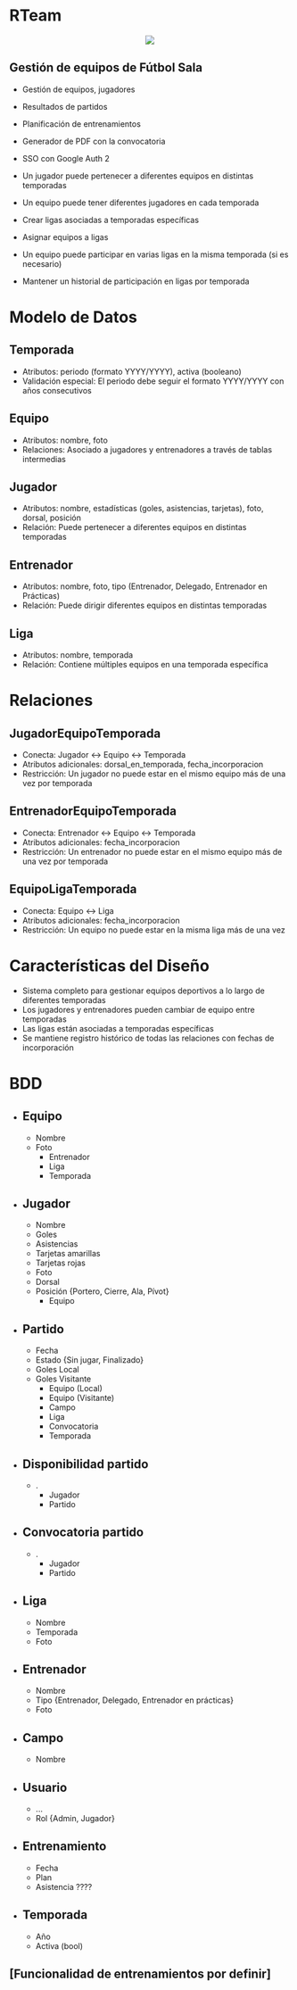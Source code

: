 # RTeam
<div align="center"><img src="https://github.com/rubenalsasua/RTeam/blob/main/static/icons/RTeam.png"></div>

## Gestión de equipos de Fútbol Sala
- Gestión de equipos, jugadores
- Resultados de partidos
- Planificación de entrenamientos
- Generador de PDF con la convocatoria
- SSO con Google Auth 2

- Un jugador puede pertenecer a diferentes equipos en distintas temporadas
- Un equipo puede tener diferentes jugadores en cada temporada
- Crear ligas asociadas a temporadas específicas
- Asignar equipos a ligas
- Un equipo puede participar en varias ligas en la misma temporada (si es necesario)
- Mantener un historial de participación en ligas por temporada

# Modelo de Datos
## Temporada
- Atributos: periodo (formato YYYY/YYYY), activa (booleano)
- Validación especial: El periodo debe seguir el formato YYYY/YYYY con años consecutivos
## Equipo
- Atributos: nombre, foto
- Relaciones: Asociado a jugadores y entrenadores a través de tablas intermedias
## Jugador
- Atributos: nombre, estadísticas (goles, asistencias, tarjetas), foto, dorsal, posición
- Relación: Puede pertenecer a diferentes equipos en distintas temporadas
## Entrenador
- Atributos: nombre, foto, tipo (Entrenador, Delegado, Entrenador en Prácticas)
- Relación: Puede dirigir diferentes equipos en distintas temporadas
## Liga
- Atributos: nombre, temporada
- Relación: Contiene múltiples equipos en una temporada específica
# Relaciones
## JugadorEquipoTemporada
- Conecta: Jugador ↔ Equipo ↔ Temporada
- Atributos adicionales: dorsal_en_temporada, fecha_incorporacion
- Restricción: Un jugador no puede estar en el mismo equipo más de una vez por temporada
## EntrenadorEquipoTemporada
- Conecta: Entrenador ↔ Equipo ↔ Temporada
- Atributos adicionales: fecha_incorporacion
- Restricción: Un entrenador no puede estar en el mismo equipo más de una vez por temporada
## EquipoLigaTemporada
- Conecta: Equipo ↔ Liga
- Atributos adicionales: fecha_incorporacion
- Restricción: Un equipo no puede estar en la misma liga más de una vez
# Características del Diseño
- Sistema completo para gestionar equipos deportivos a lo largo de diferentes temporadas
- Los jugadores y entrenadores pueden cambiar de equipo entre temporadas
- Las ligas están asociadas a temporadas específicas
- Se mantiene registro histórico de todas las relaciones con fechas de incorporación
# BDD
- Equipo
    - 
    - Nombre
    - Foto
        - Entrenador
        - Liga
        - Temporada
- Jugador
    -
    - Nombre
    - Goles
    - Asistencias
    - Tarjetas amarillas
    - Tarjetas rojas
    - Foto
    - Dorsal
    - Posición {Portero, Cierre, Ala, Pívot}
        - Equipo
- Partido
    -
    - Fecha
    - Estado {Sin jugar, Finalizado}
    - Goles Local
    - Goles Visitante
        - Equipo (Local)
        - Equipo (Visitante)
        - Campo
        - Liga
        - Convocatoria
        - Temporada
- Disponibilidad partido
    - 
    - .
        - Jugador
        - Partido
- Convocatoria partido
    - 
    - .
        - Jugador
        - Partido
- Liga
    -
    - Nombre
    - Temporada
    - Foto
- Entrenador
    -
    - Nombre
    - Tipo {Entrenador, Delegado, Entrenador en prácticas}
    - Foto
- Campo
    -
    - Nombre
- Usuario
    -
    - ...
    - Rol {Admin, Jugador}
- Entrenamiento
    -
    - Fecha
    - Plan
    - Asistencia ????
- Temporada
    -
    - Año
    - Activa (bool)
## [Funcionalidad de entrenamientos por definir]
